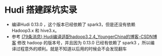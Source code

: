 # Hudi 搭建踩坑实录

* 编译Hudi 0.13.0 ，这个版本已经依赖了 spark3，但是还没有依赖 Hadoop3.x 和 hive3.x。
* 参考 [(79条消息) Hudi编译适配hadoop3.2.4_YoungerChina的博客-CSDN博客](https://blog.csdn.net/younger_china/article/details/127484478) 修改 hadoop 的版本号，并且因为 0.13.0 已经有依赖了 spark3 ，所以编译过程意外的顺利。就是不知道以后用的时候会不会发现翻车
